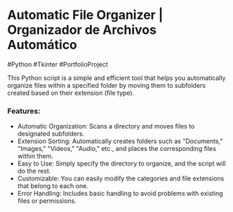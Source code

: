 # Automatic File Organizer | Organizador de Archivos Automático   

#Python #Tkinter  #PortfolioProject   

This Python script is a simple and efficient tool that helps you automatically organize files within a specified folder by moving them to subfolders created based on their extension (file type).    

### Features:   
- Automatic Organization: Scans a directory and moves files to designated subfolders.
- Extension Sorting: Automatically creates folders such as "Documents," "Images," "Videos," "Audio," etc., and places the corresponding files within them.
- Easy to Use: Simply specify the directory to organize, and the script will do the rest.
- Customizable: You can easily modify the categories and file extensions that belong to each one.
- Error Handling: Includes basic handling to avoid problems with existing files or permissions.
